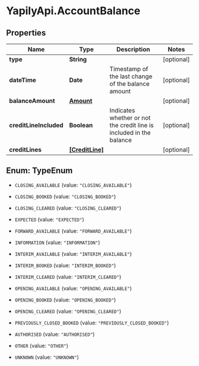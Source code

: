 # YapilyApi.AccountBalance

## Properties

Name | Type | Description | Notes
------------ | ------------- | ------------- | -------------
**type** | **String** |  | [optional] 
**dateTime** | **Date** | Timestamp of the last change of the balance amount | [optional] 
**balanceAmount** | [**Amount**](Amount.md) |  | [optional] 
**creditLineIncluded** | **Boolean** | Indicates whether or not the credit line is included in the balance | [optional] 
**creditLines** | [**[CreditLine]**](CreditLine.md) |  | [optional] 



## Enum: TypeEnum


* `CLOSING_AVAILABLE` (value: `"CLOSING_AVAILABLE"`)

* `CLOSING_BOOKED` (value: `"CLOSING_BOOKED"`)

* `CLOSING_CLEARED` (value: `"CLOSING_CLEARED"`)

* `EXPECTED` (value: `"EXPECTED"`)

* `FORWARD_AVAILABLE` (value: `"FORWARD_AVAILABLE"`)

* `INFORMATION` (value: `"INFORMATION"`)

* `INTERIM_AVAILABLE` (value: `"INTERIM_AVAILABLE"`)

* `INTERIM_BOOKED` (value: `"INTERIM_BOOKED"`)

* `INTERIM_CLEARED` (value: `"INTERIM_CLEARED"`)

* `OPENING_AVAILABLE` (value: `"OPENING_AVAILABLE"`)

* `OPENING_BOOKED` (value: `"OPENING_BOOKED"`)

* `OPENING_CLEARED` (value: `"OPENING_CLEARED"`)

* `PREVIOUSLY_CLOSED_BOOKED` (value: `"PREVIOUSLY_CLOSED_BOOKED"`)

* `AUTHORISED` (value: `"AUTHORISED"`)

* `OTHER` (value: `"OTHER"`)

* `UNKNOWN` (value: `"UNKNOWN"`)





